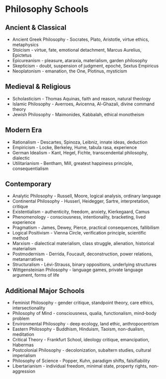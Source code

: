 # Philosophy Schools
## Ancient & Classical
- Ancient Greek Philosophy - Socrates, Plato, Aristotle, virtue ethics, metaphysics
- Stoicism - virtue, fate, emotional detachment, Marcus Aurelius, Epictetus
- Epicureanism - pleasure, ataraxia, materialism, garden philosophy
- Skepticism - doubt, suspension of judgment, epoché, Sextus Empiricus
- Neoplatonism - emanation, the One, Plotinus, mysticism

## Medieval & Religious
- Scholasticism - Thomas Aquinas, faith and reason, natural theology
- Islamic Philosophy - Averroes, Avicenna, Al-Ghazali, divine command theory
- Jewish Philosophy - Maimonides, Kabbalah, ethical monotheism

## Modern Era
- Rationalism - Descartes, Spinoza, Leibniz, innate ideas, deduction
- Empiricism - Locke, Berkeley, Hume, tabula rasa, experience
- German Idealism - Kant, Hegel, Fichte, transcendental philosophy, dialectic
- Utilitarianism - Bentham, Mill, greatest happiness principle, consequentialism

## Contemporary
- Analytic Philosophy - Russell, Moore, logical analysis, ordinary language
- Continental Philosophy - Husserl, Heidegger, Sartre, interpretation, critique
- Existentialism - authenticity, freedom, anxiety, Kierkegaard, Camus
- Phenomenology - consciousness, intentionality, bracketing, lived experience
- Pragmatism - James, Dewey, Pierce, practical consequences, fallibilism
- Logical Positivism - Vienna Circle, verification principle, scientific method
- Marxism - dialectical materialism, class struggle, alienation, historical materialism
- Postmodernism - Derrida, Foucault, deconstruction, power relations, metanarratives
- Structuralism - Lévi-Strauss, binary oppositions, underlying structures
- Wittgensteinian Philosophy - language games, private language argument, forms of life

## Additional Major Schools
- Feminist Philosophy - gender critique, standpoint theory, care ethics, intersectionality
- Philosophy of Mind - consciousness, qualia, functionalism, mind-body problem
- Environmental Philosophy - deep ecology, land ethic, anthropocentrism
- Eastern Philosophy - Buddhism, Hinduism, Taoism, non-dualism, meditation
- Critical Theory - Frankfurt School, ideology critique, emancipation, Habermas
- Postcolonial Philosophy - decolonization, subaltern studies, cultural imperialism
- Philosophy of Science - Popper, Kuhn, paradigm shifts, falsifiability
- Libertarianism - individual freedom, minimal state, property rights, non-aggression